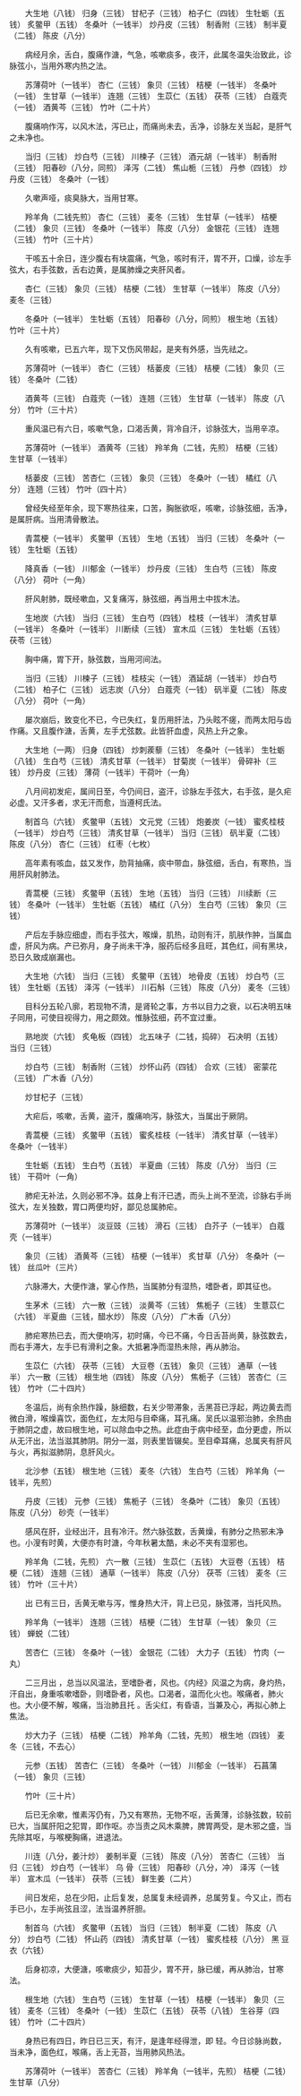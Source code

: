 <!-- { "loadSidebar": true } -->
　　大生地（八钱） 归身（三钱） 甘杞子（三钱） 柏子仁（四钱） 生牡蛎（五钱） 炙鳖甲（五钱） 冬桑叶（一钱半） 炒丹皮（三钱） 制香附（三钱） 制半夏（二钱） 陈皮（八分）

　　病经月余，舌白，腹痛作溏，气急，咳嗽痰多，夜汗，此属冬温失治致此，诊脉弦小，当用外寒内热之法。

　　苏薄荷叶（一钱半） 杏仁（三钱） 象贝（三钱） 桔梗（一钱半） 冬桑叶（一钱） 生甘草（一钱半） 连翘（三钱） 生苡仁（五钱） 茯苓（三钱） 白蔻壳（一钱） 酒黄芩（三钱） 竹叶（二十片）

　　腹痛响作泻，以风木法，泻已止，而痛尚未去，舌净，诊脉左关当起，是肝气之未净也。

　　当归（三钱） 炒白芍（三钱） 川楝子（三钱） 酒元胡（一钱半） 制香附（三钱） 阳春砂（八分，同煎） 泽泻（二钱） 焦山栀（三钱） 丹参（四钱） 炒丹皮（三钱） 冬桑叶（一钱）

　　久嗽声哑，痰臭脉大，当用甘寒。

　　羚羊角（二钱先煎） 杏仁（三钱） 麦冬（三钱） 生甘草（一钱半） 桔梗（二钱） 象贝（三钱） 冬桑叶（一钱半） 陈皮（八分） 金银花（三钱） 连翘（三钱） 竹叶（三十片）

　　干咳五十余日，连少腹右有块震痛，气急，咳时有汗，胃不开，口燥，诊左手弦大，右手弦数，舌右边黄，是属肺燥之夹肝风者。

　　杏仁（三钱） 象贝（三钱） 桔梗（二钱） 生甘草（一钱半） 陈皮（八分） 麦冬（三钱）

　　冬桑叶（一钱半） 生牡蛎（五钱） 阳春砂（八分，同煎） 根生地（五钱） 竹叶（三十片）

　　久有咳嗽，已五六年，现下又伤风带起，是夹有外感，当先祛之。

　　苏薄荷叶（一钱半） 杏仁（三钱） 栝蒌皮（三钱） 桔梗（二钱） 象贝（三钱） 冬桑叶（二钱）

　　酒黄芩（三钱） 白蔻壳（一钱） 连翘（三钱） 生甘草（一钱半） 陈皮（八分） 竹叶（三十片）

　　重风温已有六日，咳嗽气急，口渴舌黄，背冷自汗，诊脉弦大，当用辛凉。

　　苏薄荷叶（一钱半） 酒黄芩（三钱） 羚羊角（二钱，先煎） 桔梗（三钱） 生甘草（一钱半）

　　栝蒌皮（三钱） 苦杏仁（三钱） 象贝（三钱） 冬桑叶（一钱） 橘红（八分） 连翘（三钱） 竹叶（四十片）

　　曾经失经至年余，现下寒热往来，口苦，胸胀欲呕，咳嗽，诊脉弦细，舌净，是属肝病。当用清骨散法。

　　青蒿梗（一钱半） 炙鳖甲（五钱） 生地（五钱） 当归（三钱） 冬桑叶（一钱） 生牡蛎（五钱）

　　降真香（一钱） 川郁金（一钱半） 炒丹皮（三钱） 生白芍（三钱） 陈皮（八分） 荷叶（一角）

　　肝风射肺，既经嗽血，又复痛泻，脉弦细，再当用土中拔木法。

　　生地炭（六钱） 当归（三钱） 生白芍（四钱） 桂枝（一钱半） 清炙甘草（一钱半） 冬桑叶（一钱半） 川断续（三钱） 宣木瓜（三钱） 生牡蛎（五钱） 茯苓（三钱）

　　胸中痛，胃下开，脉弦数，当用河间法。

　　当归（三钱） 川楝子（三钱） 桂枝尖（一钱） 酒延胡（一钱半） 炒白芍（二钱） 柏子仁（三钱） 远志炭（八分） 白蔻壳（一钱） 矾半夏（二钱） 陈皮（八分） 荷叶（一角）

　　屡次崩后，致变化不已，今已失红，复历用肝法，乃头眩不瘥，而两太阳与齿作痛。又且腹作溏，舌黄，左手尤弦数。此皆肝血虚，风热上升之象。

　　大生地（一两） 归身（四钱） 炒刺蒺藜（三钱） 冬桑叶（一钱半） 生牡蛎（八钱） 生白芍（三钱） 清炙甘草（一钱半） 甘菊炭（一钱半） 骨碎补（三钱） 炒丹皮（三钱） 薄荷（一钱半）干荷叶（一角）

　　八月间初发疟，属间日至，今仍间日，盗汗，诊脉左手弦大，右手弦，是久疟必虚。又汗多者，求无汗而愈，当遵柯氏法。

　　制首乌（六钱） 炙鳖甲（五钱） 文元党（三钱） 炮姜炭（一钱） 蜜炙桂枝（一钱半） 炒白芍（三钱） 清炙甘草（一钱半） 当归（三钱） 矾半夏（二钱） 陈皮（八分） 杏仁（三钱） 红枣（七枚）

　　高年素有咳血，兹又发作，肋背抽痛，痰中带血，脉弦细，舌白，有寒热，当用肝风射肺法。

　　青蒿梗（三钱） 炙鳖甲（五钱） 生地（五钱） 当归（三钱） 川续断（三钱） 冬桑叶（一钱半） 生牡蛎（五钱） 橘红（八分） 生白芍（三钱） 象贝（三钱）

　　产后左手脉应细虚，而右手弦大，喉燥，肌热，动则有汗，肌肤作肿，当属血虚，肝风为病。产已弥月，身子尚未干净，服药后经多且旺，其色红，间有黑块，恐日久致成崩漏也。

　　大生地（六钱） 当归（三钱） 炙鳖甲（五钱） 地骨皮（五钱） 炒白芍（三钱） 生牡蛎（五钱） 泽泻（一钱半） 川石斛（三钱） 陈皮（八分） 麦冬（三钱）

　　目科分五轮八廓，若现物不清，是肾轮之事，方书以目力之衰，以石决明五味子同用，可使目视得力，用之颇效。惟脉弦细，药不宜过重。

　　熟地炭（六钱） 炙龟板（四钱） 北五味子（二钱，捣碎） 石决明（五钱） 当归（三钱）

　　炒白芍（三钱） 制香附（三钱） 炒怀山药（四钱） 合欢（三钱） 密蒙花（三钱） 广木香（八分）

　　炒甘杞子（三钱）

　　大疟后，咳嗽，舌黄，盗汗，腹痛响泻，脉弦大，当属出于厥阴。

　　青蒿梗（三钱） 炙鳖甲（五钱） 蜜炙桂枝（一钱半） 清炙甘草（一钱半） 冬桑叶（一钱半）

　　生牡蛎（五钱） 生白芍（五钱） 半夏曲（三钱） 陈皮（八分） 当归（三钱） 干荷叶（一角）

　　肺疟无补法，久则必邪不净。兹身上有汗已透，而头上尚不至流，诊脉右手尚弦大，左关独数，胃口两便均好，鄙见总属肺疟。

　　苏薄荷叶（一钱半） 淡豆豉（三钱） 滑石（三钱） 白芥子（一钱半） 白蔻壳（一钱半）

　　象贝（三钱） 酒黄芩（三钱） 桔梗（一钱半） 炙甘草（八分） 冬桑叶（一钱） 丝瓜叶（三片）

　　六脉滞大，大便作溏，掌心作热，当属肺分有湿热，嗜卧者，即其征也。

　　生茅术（三钱） 六一散（三钱） 淡黄芩（三钱） 焦栀子（三钱） 生薏苡仁（六钱） 半夏曲（三钱，醋水炒） 陈皮（八分） 广木香（八分）

　　肺疟寒热已去，而大便响泻，初时痛，今已不痛，今日舌苔尚黄，脉弦数去，而右手滞大，左手已有滑利之象。大抵暑净而湿热未除，再从肺治。

　　生苡仁（六钱） 茯苓（三钱） 大豆卷（五钱） 象贝（三钱） 通草（一钱半） 六一散（三钱） 根生地（四钱） 陈皮（八分） 焦栀子（三钱） 苦杏仁（三钱） 竹叶（二十四片）

　　冬温后，尚有余热作躁，脉细数，右关少带滞象，舌黑苔已浮起，两边黄去而微白滑，喉燥喜饮，面色红，左太阳与目牵痛，耳孔痛。吴氏以温邪治肺，余热由于肺阴之虚，故曰根生地，可以除血中之热。此症由于病中经至，血分更虚，所以从无汗出，法当滋其肺阴。阴分一滋，则表里皆辍矣。至目牵耳痛，总属夹有肝风与火，再拟滋肺阴，息肝风火。

　　北沙参（五钱） 根生地（三钱） 麦冬（六钱） 生白芍（三钱） 羚羊角（一钱半，先煎）

　　丹皮（三钱） 元参（三钱） 焦栀子（三钱） 冬桑叶（二钱） 象贝（五钱） 陈皮（八分） 砂壳（一钱半）

　　感风在肝，业经出汗，且有冷汗。然六脉弦数，舌黄燥，有肺分之热邪未净也。小溲有时黄，大便亦有时溏，今年秋暑太酷，未必不夹有湿邪也。

　　羚羊角（二钱，先煎） 六一散（三钱） 生苡仁（五钱） 大豆卷（五钱） 桔梗（二钱） 连翘（三钱） 通草（一钱半） 陈皮（八分） 茯苓（三钱） 麦冬（三钱） 竹叶（三十片）

　　出 已有三日，舌黄无嗽与泻，惟身热大汗，背上已见，脉弦滞，当托风热。

　　羚羊角（一钱半） 连翘（三钱） 桔梗（二钱） 生甘草（一钱） 象贝（三钱） 蝉蜕（二钱）

　　苦杏仁（三钱） 冬桑叶（一钱） 金银花（二钱） 大力子（五钱） 竹肉（一丸）

　　二三月出 ，总当以风温法，至嗜卧者，风也。《内经》风温之为病，身灼热，汗自出，身重咳嗽嗜卧，则嗜卧者，风也。口渴者，温而化火也。喉痛者，肺火也。大小便不解，喉痛，当治肺且托 。舌尖红，有昏语，当兼及心，再拟心肺上焦法。

　　炒大力子（三钱） 桔梗（二钱） 羚羊角（二钱，先煎） 根生地（四钱） 麦冬（三钱，不去心）

　　元参（五钱） 苦杏仁（三钱） 冬桑叶（一钱） 川郁金（一钱半） 石菖蒲（一钱） 象贝（三钱）

　　竹叶（三十片）

　　后已无余嗽，惟素泻仍有，乃又有寒热，无物不呕，舌黄薄，诊脉弦数，较前已大，当属肝阳之犯胃，即作呕。亦当责之风木乘脾，脾胃两受，是木邪之盛，当先除其呕，与喉梗胸痛，进退法。

　　川连（八分，姜汁炒） 姜制半夏（三钱） 陈皮（八分） 苦杏仁（三钱） 当归（三钱） 炒白芍（一钱半） 乌 骨（三钱） 阳春砂（八分，冲） 泽泻（一钱半） 宣木瓜（一钱半） 茯苓（三钱） 鲜生姜（二片）

　　间日发疟，总在少阳，止后复发，总属复未经调养，总属劳复。今又止，而右手已小，左手尚弦且涩，法当温养肝胆。

　　制首乌（六钱） 炙鳖甲（五钱） 当归（三钱） 制半夏（二钱） 陈皮（八分） 炒白芍（二钱） 怀山药（四钱） 清炙甘草（一钱） 蜜炙桂枝（八分） 黑 豆衣（六钱）

　　后身初凉，大便溏，咳嗽痰少，知苔少，胃不开，脉已缓，再从肺治，甘寒法。

　　根生地（六钱） 生白芍（三钱） 生甘草（一钱） 桔梗（一钱半） 象贝（三钱） 麦冬（三钱） 冬桑叶（一钱） 生苡仁（五钱） 茯苓（八钱） 生谷芽（四钱） 竹叶（二十四片）

　　身热已有四日，昨日已三天，有汗，是逢年经得泄，即 轻。今日诊脉尚数，当未净，面色红，喉痛，舌上无苔，当用肺风热法。

　　苏薄荷叶（一钱半） 苦杏仁（三钱） 羚羊角（一钱半，先煎） 桔梗（二钱） 生甘草（八分）

